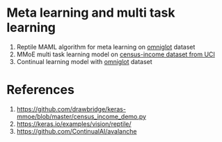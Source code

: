 # Meta learning and multi task learning

1. Reptile MAML algorithm for meta learning on [omniglot](https://www.tensorflow.org/datasets/catalog/omniglot) dataset
2. MMoE multi task learning model on [census-income dataset from UCI](https://bit.ly/2wLWmAY)
3. Continual learning model with [omniglot](https://www.tensorflow.org/datasets/catalog/omniglot) dataset


# References

1. https://github.com/drawbridge/keras-mmoe/blob/master/census_income_demo.py
2. https://keras.io/examples/vision/reptile/
3. https://github.com/ContinualAI/avalanche
